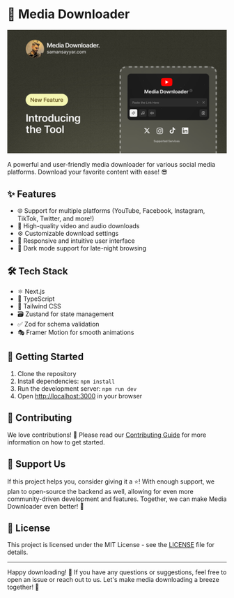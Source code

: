 # 🚀 Media Downloader

![Media Downloader Cover](./public/cover-media-downloader.png)

A powerful and user-friendly media downloader for various social media platforms. Download your favorite content with ease! 😎

## ✨ Features

- 🌐 Support for multiple platforms (YouTube, Facebook, Instagram, TikTok, Twitter, and more!)
- 🎥 High-quality video and audio downloads
- ⚙️ Customizable download settings
- 📱 Responsive and intuitive user interface
- 🌙 Dark mode support for late-night browsing

## 🛠️ Tech Stack

- ⚛️ Next.js
- 🔷 TypeScript
- 🎨 Tailwind CSS
- 🗃️ Zustand for state management
- ✅ Zod for schema validation
- 🎭 Framer Motion for smooth animations

## 🚀 Getting Started

1. Clone the repository
2. Install dependencies: `npm install`
3. Run the development server: `npm run dev`
4. Open [http://localhost:3000](http://localhost:3000) in your browser

## 🤝 Contributing

We love contributions! 💖 Please read our [Contributing Guide](CONTRIBUTING.md) for more information on how to get started.

## 📣 Support Us

If this project helps you, consider giving it a ⭐️! With enough support, we plan to open-source the backend as well, allowing for even more community-driven development and features. Together, we can make Media Downloader even better! 🚀

## 📄 License

This project is licensed under the MIT License - see the [LICENSE](LICENSE) file for details.

---

Happy downloading! 🎉 If you have any questions or suggestions, feel free to open an issue or reach out to us. Let's make media downloading a breeze together! 💪
